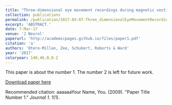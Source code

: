 ```yaml
---
title: "Three-dimensional eye movement recordings during magnetic vestibular stimulation."
collection: publications
permalink: /publication/2017-03-07-Three_dimensionalEyeMovementRecordingsDuringMagneticVestibularS
excerpt: 'ABSTRACT.'
date: 7-Mar-17
venue: 'J Neurol'
paperurl: 'http://academicpages.github.io/files/paper1.pdf'
citation: 'a'
authors: 'Otero-Millan, Zee, Schubert, Roberts & Ward'
year: '2017'
coloryear: 140,46,0,0.2
---
```

This paper is about the number 1. The number 2 is left for future work.

[Download paper here](http://academicpages.github.io/files/paper1.pdf)

Recommended citation: aaaaaaYour Name, You. (2009). "Paper Title Number 1." <i>Journal 1</i>. 1(1).
